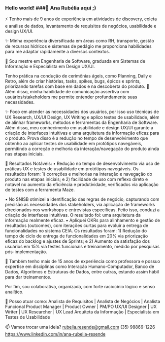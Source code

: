 ### Hello world! ###👋 Ana Rubélia aqui ;)

⚡ Tenho mais de 9 anos de experiência em atividades de discovery, coleta e análise de dados, 
levantamento de requisitos de negócios, usabilidade e design UX/UI. 

✨ Minha experiência diversificada em áreas como RH, transporte, gestão de recursos hídricos e sistemas de pedágio 
me proporciona habilidades para me adaptar rapidamente a diversos contextos.

:floppy_disk: Sou mestre em Engenharia de Software, graduada em Sistemas de Informação e
Especialista em Design UX/UI.

Tenho prática na condução de cerimônias ágeis, como Planning, Daily e Retro, além de 
criar histórias, tasks, spikes, bugs, épicos e sprints, priorizando tarefas 
com base em dados e na descoberta do produto.
💬 Além disso, minha habilidade de comunicação assertiva com usuários/stakeholders me permite
entender profundamente suas necessidades. 

✨ Foco em atender as necessidades dos usuários, por isso uso técnicas de 
UX Research, UX/UI Design, UX Writing e aplico testes de usabilidade, 
além de alinhar frameworks, métodos e ferramentas da Engenharia de Software.
Além disso, meu conhecimento em usabilidade e design UX/UI garante a criação de interfaces intuitivas e 
uma arquitetura da informação eficaz para o produto.
Prova disso é a redução no tempo de desenvolvimento que obtenho ao aplicar testes de usabilidade em protótipos navegáveis, 
permitindo a correção e melhoria da interação/navegação do produto ainda nas etapas iniciais.

🎯 Resultados Notáveis:
▪ Redução no tempo de desenvolvimento via uso de práticas UX e testes de usabilidade em protótipos navegáveis. Os resultados foram: 1) correções e melhorias na interação e navegação do produto nas etapas iniciais; e 2) facilidade de uso com reflexo direto e notável no aumento da eficiência e produtividade, verificados via aplicação de testes com a ferramenta Maze.

▪ No SNISB otimizei a identificação das regras de negócio, capturando com precisão as necessidades dos stakeholders, via aplicação de frameworks direcionados nos workshops e entrevistas específicas. Feito isso, conduzi a criação de interfaces intuitivas. O resultado foi: uma arquitetura da informação realmente eficaz.
▪ Apliquei OKRs para alinhamento e gestão de resultados (outcomes), com iterações curtas para evoluir a entrega de funcionalidades no sistema CEIA. Os resultados foram: 1) Redução do tempo de ciclo de entrega de funcionalidades em 20% via priorização eficaz do backlog e ajustes de Sprints; e 2) Aumento da satisfação dos usuários em 15% via testes funcionais e treinamento, medido por pesquisas pós-implementação.

:eyes: Também tenho mais de 15 anos de experiência como professora e 
possuo expertise em disciplinas como Interação Humano-Computador, Banco de Dados, 
Algoritmos e Estruturas de Dados, entre outras, estando assim hábil para dar treinamentos.

Por fim, sou colaborativa, organizada, com forte raciocínio lógico e senso analítico. 

:checkered_flag: Posso atuar como: 
Analista de Requisitos | Analista de Negócios | Analista Funcional
Product Manager | Product Owner | PM/PO
UX/UI Designer | UX Writer | UX Researcher | UX Lead
Arquiteta da Informação | Especialista em Testes de Usabilidade

📫 Vamos trocar uma ideia?
rubelia.resende@gmail.com
(35) 98866-1226
https://www.linkedin.com/in/ana-rubelia-resende
